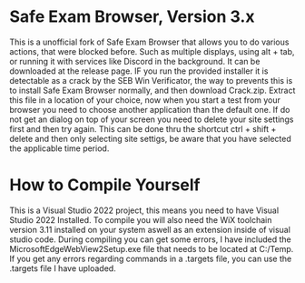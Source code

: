 # Safe Exam Browser, Version 3.x

This is a unofficial fork of Safe Exam Browser that allows you to do various actions, that were blocked before. Such as multiple displays, using alt + tab, or running it with services like Discord in the background.
It can be downloaded at the release page. IF you run the provided installer it is detectable as a crack by the SEB Win Verificator, the way to prevents this is to install Safe Exam Browser normally, and then download Crack.zip. Extract this file in a location of your choice, now when you start a test from your browser you need to choose another application than the default one. If do not get an dialog on top of your screen you need to delete your site settings first and then try again. This can be done thru the shortcut ctrl + shift + delete and then only selecting site settigs, be aware that you have selected the applicable time period.

# How to Compile Yourself

This is a Visual Studio 2022 project, this means you need to have Visual Studio 2022 Installed. To compile you will also need the WiX toolchain version 3.11 installed on your system aswell as an extension inside of visual studio code. During compiling you can get some errors, I have included the MicrosoftEdgeWebView2Setup.exe file that needs to be located at C:/Temp. If you get any errors regarding commands in a .targets file, you can use the .targets file I have uploaded.

